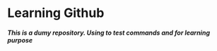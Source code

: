 # Learning Github


<b><i>This is a dumy repository. Using to test commands and for learning purpose</i></b>
